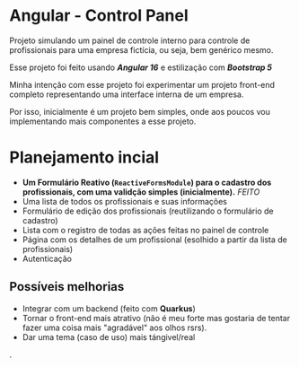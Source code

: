 # Angular - Control Panel
 Projeto simulando um painel de controle interno para controle de profissionais para uma empresa fictícia, ou seja, bem genérico mesmo.

 Esse projeto foi feito usando ***Angular 16*** e estilização com ***Bootstrap 5***

Minha intenção com esse projeto foi experimentar um projeto front-end completo representando uma interface interna de um empresa.

Por isso, inicialmente é um projeto bem simples, onde aos poucos vou implementando mais componentes a esse projeto.

# Planejamento incial

* **Um Formulário Reativo (`ReactiveFormsModule`) para o cadastro dos profissionais, com uma validção simples (inicialmente).** *FEITO*
* Uma lista de todos os profissionais e suas informações
* Formulário de edição dos profissionais (reutilizando o formulário de cadastro) 
* Lista com o registro de todas as ações feitas no painel de controle
* Página com os detalhes de um profissional (esolhido a partir da lista de profissionais)
* Autenticação

## Possíveis melhorias

* Integrar com um backend (feito com **Quarkus**)
* Tornar o front-end mais atrativo (não é meu forte mas gostaria de tentar fazer uma coisa mais "agradável" aos olhos rsrs).
* Dar uma tema (caso de uso) mais tángivel/real

.
